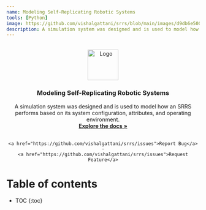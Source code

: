 ```yaml
---
name: Modeling Self-Replicating Robotic Systems
tools: [Python]
image: https://github.com/vishalgattani/srrs/blob/main/images/d9db6e50043c9613056517bd38acbf98.gif?raw=true
description: A simulation system was designed and is used to model how an SRRS performs based on its system configuration, attributes, and operating environment. 
---
```


<!-- PROJECT LOGO -->
<br />
<div align="center">
  <a href="https://github.com/vishalgattani/srrs">
    <img src="https://user-images.githubusercontent.com/24211929/159631172-b1f75d0d-b9c2-48c2-8033-221d0694befb.png" alt="Logo" width="80" height="80">
  </a>

<h3 align="center">Modeling Self-Replicating Robotic Systems</h3>

  <p align="center">
    A simulation system was designed and is used to model how an SRRS performs based on its system configuration, attributes, and operating environment. 
    <br />
    <a href="https://github.com/vishalgattani/srrs"><strong>Explore the docs »</strong></a>
    <br />
    <br />
    
    <a href="https://github.com/vishalgattani/srrs/issues">Report Bug</a>
    ·
    <a href="https://github.com/vishalgattani/srrs/issues">Request Feature</a>
  </p>
</div>

# Table of contents 

* TOC
{:toc}



